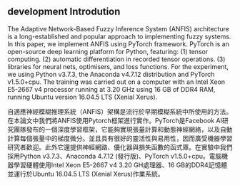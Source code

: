 
## development Introdution
The Adaptive Network-Based Fuzzy Inference System (ANFIS) architecture is a long-established and popular approach to implementing fuzzy systems. In this paper, we implement ANFIS using PyTorch framework. PyTorch is an open-source deep learning platform for Python, featuring: (1) tensor computing. (2) automatic differentiation in recorded tensor operations. (3) libraries for neural nets, optimisers, and loss functions. For the experiment, we using Python v3.7.3, the Anaconda v4.7.12 distribution and PyTorch v1.5.0+cpu. The training was carried out on a computer with an Intel Xeon E5-2667 v4 processor running at 3.20 GHz using 16 GB of DDR4 RAM, running Ubuntu version 16.04.5 LTS (Xenial Xerus).


自適應神經模糊推理系統（ANFIS）架構是流行於早期模糊系統中所使用的方法。在本論文中我們將ANFIS使用Pytorch框架進行實作。PyTorch是Facebook AI研究團隊發布的一個深度學習框架，它能夠實現張量計算和動態神經網絡，以及自動計算每個張量中的梯度微分。並且具有很好的靈活性與易用性，因而廣受機器學習研究者歡迎。此外它還提供神經網路、優化器與損失函數的函式庫。在實驗中我們採用Python v3.7.3、Anaconda 4.7.12 (發行版)、PyTorch v1.5.0+cpu。電腦機器學習硬體使用Intel Xeon E5-2667 v4 3.20 GH處理器、16 GB的DDR4記憶體並運行於Ubuntu 16.04.5 LTS (Xenial Xerus)作業系統。 

